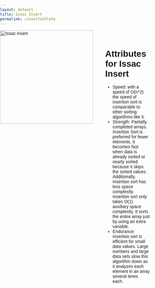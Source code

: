 ```yaml
---
layout: default
title: Issac Insert
permalink: /insertathlete
---
```

<html lang="en">
<head>
    <meta charset="UTF-8">
    <meta name="viewport" content="width=device-width, initial-scale=1.0">
    <title>Issac Insert</title>
    <style>
        body {
            font-family: Arial, sans-serif;
            margin: 0;
            padding: 0;
        }
        #container {
            display: flex;
            justify-content: flex-start;
            align-items: flex-start;
        }
        #image {
            width: 300px; /* Adjust the width as needed */
            height: auto;
            margin-right: 20px;
        }
        #attributes {
            width: 50%; /* Adjust the width as needed */
            padding: 20px;
            box-sizing: border-box;
        }
    </style>
</head>
<body>


<div id="container">
    <img id="image" src="https://github.com/Code-Demons/miniproject/assets/40652645/78f15b09-37f0-441b-b230-3d3663347a38" alt="Issac Insert">
    <div id="attributes">
        <h1>Attributes for Issac Insert</h1>
        <ul>
           <li>Speed: with a speed of O(n^2) the speed of insertion sort is comparable to other sorting algorithms like it. </li>
            <li>Strength: Partially completed arrays. Insertion Sort is preferred for fewer elements. It becomes fast when data is already sorted or nearly sorted because it skips the sorted values. Additionally, Insertion sort has less space complexity. Insertion sort only takes O(1) auxiliary space complexity. It sorts the entire array just by using an extra variable.</li>
            <li>Endurance: Insertion sort is efficient for small data values. Large numbers and large data sets slow this algorithm down as it analyzes each element in an array several times each.</li>
        </ul>
    </div>
</div>

</body>
</html>